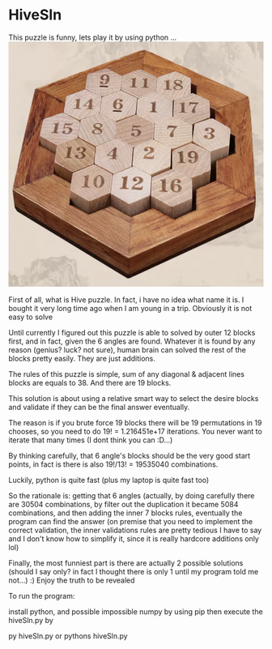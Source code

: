 # HiveSln
This puzzle is funny, lets play it by using python ...
![alt text](https://github.com/skltfz/HiveSln/blob/main/hive-sumallto38.png?raw=true)
 
First of all, what is Hive puzzle. In fact, i have no idea what name it is. I bought it very long time ago when I am young in a trip. Obviously it is not easy to solve

Until currently I figured out this puzzle is able to solved by outer 12 blocks first, and in fact, given the 6 angles are found. Whatever it is found by any reason (genius? luck? not sure), human brain can solved the rest of the blocks pretty easily. They are just additions.

The rules of this puzzle is simple, sum of any diagonal & adjacent lines blocks are equals to 38. And there are 19 blocks.

This solution is about using a relative smart way to select the desire blocks and validate if they can be the final answer eventually.

The reason is if you brute force 19 blocks there will be 19 permutations in 19 chooses, so you need to do 19! = 1.216451e+17 iterations. You never want to iterate that many times (I dont think you can :D...) 

By thinking carefully, that 6 angle's blocks should be the very good start points, in fact is there is also 19!/13! = 19535040 combinations.

Luckily, python is quite fast (plus my laptop is quite fast too)

So the rationale is: getting that 6 angles (actually, by doing carefully there are 30504 combinations, by filter out the duplication it became 5084 combinations, and then adding the inner 7 blocks rules, eventually the program can find the answer (on premise that you need to implement the correct validation, the inner validations rules are pretty tedious I have to say and I don't know how to simplify it, since it is really hardcore additions only lol)

Finally, the most funniest part is there are actually 2 possible solutions (should I say only? in fact I thought there is only 1 until my program told me not...) :) Enjoy the truth to be revealed

To run the program:

install python, and possible impossible numpy by using pip then execute the hiveSln.py by

py hiveSln.py or pythons hiveSln.py
